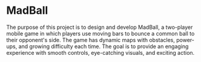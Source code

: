 # MadBall

The purpose of this project is to design and develop MadBall, a two-player mobile game in which players use moving bars to bounce a common ball to their opponent's side. The game has dynamic maps with obstacles, power-ups, and growing difficulty each time. The goal is to provide an engaging experience with smooth controls, eye-catching visuals, and exciting action.
